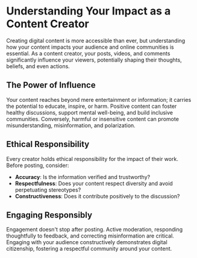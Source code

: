 # Understanding Your Impact as a Content Creator

Creating digital content is more accessible than ever, but understanding how your content impacts your audience and online communities is essential. As a content creator, your posts, videos, and comments significantly influence your viewers, potentially shaping their thoughts, beliefs, and even actions.

## The Power of Influence

Your content reaches beyond mere entertainment or information; it carries the potential to educate, inspire, or harm. Positive content can foster healthy discussions, support mental well-being, and build inclusive communities. Conversely, harmful or insensitive content can promote misunderstanding, misinformation, and polarization.

## Ethical Responsibility

Every creator holds ethical responsibility for the impact of their work. Before posting, consider:

- **Accuracy**: Is the information verified and trustworthy?
- **Respectfulness**: Does your content respect diversity and avoid perpetuating stereotypes?
- **Constructiveness**: Does it contribute positively to the discussion?

## Engaging Responsibly

Engagement doesn't stop after posting. Active moderation, responding thoughtfully to feedback, and correcting misinformation are critical. Engaging with your audience constructively demonstrates digital citizenship, fostering a respectful community around your content. 